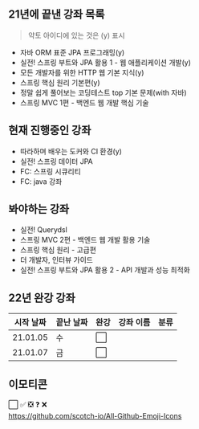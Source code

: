 ## 21년에 끝낸 강좌 목록

> 약토 아이디에 있는 것은 (y) 표시

* 자바 ORM 표준 JPA 프로그래밍(y)
* 실전! 스프링 부트와 JPA 활용 1 - 웹 애플리케이션 개발(y)
* 모든 개발자를 위한 HTTP 웹 기본 지식(y)
* 스프링 핵심 원리 기본편(y)
* 정말 쉽게 풀어보는 코딩테스트 top 기본 문제(with 자바)
* 스프링 MVC 1편 - 백엔드 웹 개발 핵심 기술

## 현재 진행중인 강좌

* 따라하며 배우는 도커와 CI 환경(y)
* 실전! 스프링 데이터 JPA
* FC: 스프링 시큐리티
* FC: java 강좌

## 봐야하는 강좌

* 실전! Querydsl
* 스프링 MVC 2편 - 백엔드 웹 개발 활용 기술
* 스프링 핵심 원리 - 고급편
* 더 개발자, 인터뷰 가이드
* 실전! 스프링 부트와 JPA 활용 2 - API 개발과 성능 최적화

## 22년 완강 강좌

|시작 날짜|끝난 날짜|완강|강좌 이름|분류|
| ------ | ------ | ------ |------ | ------ |
|21.01.05 | 수 | :white_large_square:  || |  
|21.01.07 | 금 | :white_large_square:  || |


## 이모티콘

:white_large_square:
:white_check_mark:
:negative_squared_cross_mark:
:question:
:x:       
https://github.com/scotch-io/All-Github-Emoji-Icons
